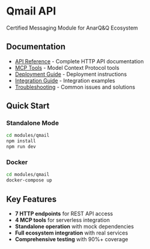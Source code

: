 # Qmail API

Certified Messaging Module for AnarQ&Q Ecosystem

## Documentation

- [API Reference](./api-reference.md) - Complete HTTP API documentation
- [MCP Tools](./mcp-tools.md) - Model Context Protocol tools
- [Deployment Guide](./deployment-guide.md) - Deployment instructions
- [Integration Guide](./integration-guide.md) - Integration examples
- [Troubleshooting](./troubleshooting.md) - Common issues and solutions

## Quick Start

### Standalone Mode
```bash
cd modules/qmail
npm install
npm run dev
```

### Docker
```bash
cd modules/qmail
docker-compose up
```

## Key Features

- **7 HTTP endpoints** for REST API access
- **4 MCP tools** for serverless integration
- **Standalone operation** with mock dependencies
- **Full ecosystem integration** with real services
- **Comprehensive testing** with 90%+ coverage

